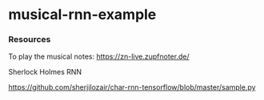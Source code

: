 # musical-rnn-example


### Resources


To play the musical notes: https://zn-live.zupfnoter.de/

Sherlock Holmes RNN

https://github.com/sherjilozair/char-rnn-tensorflow/blob/master/sample.py